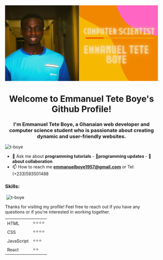 <img src="https://github.com/t-boye/t-boye/blob/main/T.Boye.jpg" width="980" height="250"></img>

<b><h1 align="center">Welcome to Emmanuel Tete Boye's Github Profile!</h1></b>
<h3 align="center">I'm Emmanuel Tete Boye, a Ghanaian web developer and computer science student who is passionate about creating dynamic and user-friendly websites.</h3>

<p align="left"> <img src="https://komarev.com/ghpvc/?username=t-boye&label=Profile%20views&color=0e75b6&style=flat" alt="t-boye" /> </p>


- 💬 Ask me about **programming tutorials** - 💬**programming updates** - 💬 **about collaboration**
- 📫 How to reach me **emmanuelboye1957@gmail.com** or Tel: (+233)593501488

<h3 align="left">Skills:</h3>
<table>
  <tr>
    <td>HTML</td>
    <td>⭐⭐⭐⭐</td>
  </tr>
  <tr>
    <td>CSS</td>
    <td>⭐⭐⭐⭐</td>
  </tr>
  <tr>
    <td>JavaScript</td>
    <td>⭐⭐⭐</td>
  </tr>
  <tr>
    <td>React</td>
    <td>⭐⭐</td>
  </tr>

<p>&nbsp;<img align="center" src="https://github-readme-stats.vercel.app/api?username=t-boye&show_icons=true&locale=en" alt="t-boye" /></p>

<p>Thanks for visiting my profile! Feel free to reach out if you have any questions or if you're interested in working together.</p>
